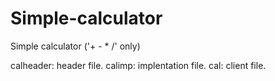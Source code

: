 # Simple-calculator
Simple calculator
('+ - * /' only)

calheader: header file.
calimp: implentation file.
cal: client file.
